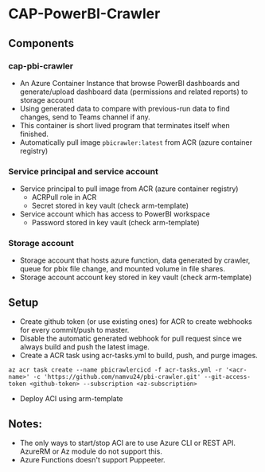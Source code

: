 # CAP-PowerBI-Crawler

## Components
### cap-pbi-crawler
* An Azure Container Instance that browse PowerBI  dashboards and generate/upload dashboard data (permissions and related reports) to storage account
* Using generated data to compare with previous-run data to find changes, send to Teams channel if any.
* This container is short lived program that terminates itself when finished.
* Automatically pull image `pbicrawler:latest` from ACR (azure container registry)

### Service principal and service account
* Service principal  to pull image from ACR (azure container registry)
  * ACRPull role in ACR
  * Secret stored in key vault (check arm-template)
* Service account which has access to PowerBI workspace
  * Password stored in key vault (check arm-template)

### Storage account
* Storage account that hosts azure function, data generated by crawler, queue for pbix file change, and mounted volume in file shares.
* Storage account account key stored in key vault (check arm-template)

## Setup
* Create github token (or use existing ones) for ACR to create webhooks for every commit/push to master.
* Disable the automatic generated webhook for pull request since we always build and push the latest image.
* Create a ACR task using acr-tasks.yml to build, push, and purge images.
```
az acr task create --name pbicrawlercicd -f acr-tasks.yml -r '<acr-name>' -c 'https://github.com/namvu24/pbi-crawler.git' --git-access-token <github-token> --subscription <az-subscription>
```
* Deploy ACI using arm-template

## Notes:
* The only ways to start/stop ACI are to use Azure CLI or REST API. AzureRM or Az module do not support this.
* Azure Functions doesn't support Puppeeter.
